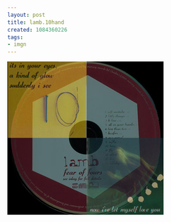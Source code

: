 ```yaml
---
layout: post
title: lamb.10hand
created: 1084360226
tags:
- imgn
---
```


<img src="/image/images/lamb.10hand-601.jpg"/>

